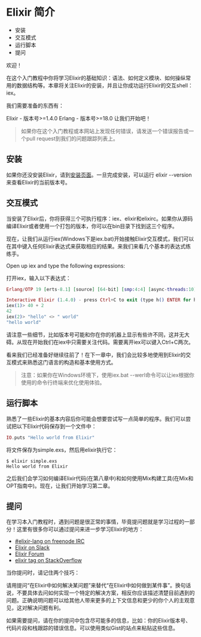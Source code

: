 # Elixir 简介

* 安装
* 交互模式
* 运行脚本
* 提问

欢迎！

在这个入门教程中你将学习Elixir的基础知识：语法、如何定义模块、如何操纵常用的数据结构等。本章将关注Elixir的安装，并且让你成功运行Elixir的交互shell：iex。

我们需要准备的东西有：

Elixir - 版本号>=1.4.0
Erlang - 版本号>=18.0
让我们开始吧！

> 如果你在这个入门教程或本网站上发现任何错误，请发送一个错误报告或一个pull request到我们的问题跟踪列表上。

## 安装

如果你还没安装Elixir，请到[安装页面](http://elixir-lang.org/install.html)。一旦完成安装，可以运行 elixir --version 来查看Elixir的当前版本号。

## 交互模式

当安装了Elixir后，你将获得三个可执行程序：iex、elixir和elixirc。如果你从源码编译Elixir或者使用一个打包的版本，你可以在bin目录下找到这三个程序。

现在，让我们从运行iex(Windows下是iex.bat)开始接触Elixir交互模式，我们可以在其中键入任何Elixir表达式来获取相应的结果。来我们来看几个基本的表达式练练手。

Open up iex and type the following expressions:

打开iex，输入以下表达式：

```elixir
Erlang/OTP 19 [erts-8.1] [source] [64-bit] [smp:4:4] [async-threads:10] [hipe] [kernel-poll:false] [dtrace]

Interactive Elixir (1.4.0) - press Ctrl+C to exit (type h() ENTER for help)
iex(1)> 40 + 2
42
iex(2)> "hello" <> " world"
"hello world"
```

请注意一些细节，比如版本号可能和你在你的机器上显示有些许不同，这并无大碍。从现在开始我们在iex中只需要关注代码。需要离开iex可以键入Ctrl+C两次。

看来我们已经准备好继续往前了！在下一章中，我们会比较多地使用到Elixir的交互模式来熟悉这门语言的构造和基本使用方式。

> 注意：如果你在Windows环境下，使用iex.bat --werl命令可以让iex根据你使用的命令行终端来优化使用体验。

## 运行脚本

熟悉了一些Elixir的基本内容后你可能会想要尝试写一点简单的程序。我们可以尝试把以下Elixir代码保存到一个文件中：

```elixir
IO.puts "Hello world from Elixir"
```

将文件保存为simple.exs，然后用elixir执行它：

```shell
$ elixir simple.exs
Hello world from Elixir
```

之后我们会学习如何编译Elixir代码(在第八章中)和如何使用Mix构建工具(在Mix和OPT指南中)。现在，让我们开始学习第二章。

## 提问

在学习本入门教程时，遇到问题是很正常的事情，毕竟提问题就是学习过程的一部分！这里有很多你可以通过提问来进一步学习Elixir的地方：

* [\#elixir-lang on freenode IRC](irc://irc.freenode.net/elixir-lang)
* [Elixir on Slack](https://elixir-slackin.herokuapp.com/)
* [Elixir Forum](http://elixirforum.com/)
* [elixir tag on StackOverflow](https://stackoverflow.com/questions/tagged/elixir)

当你提问时，请记住两个技巧：

请用提问“在Elixir中如何解决某问题”来替代“在Elixir中如何做到某件事”。换句话说，不要具体去问如何实现一个特定的解决方案，相反你应该描述清楚目前遇到的问题。正确说明问题可以给其他人带来更多的上下文信息和更少的你个人的主观意见，这对解决问题有利。

如果需要提问，请在你的提问中包含尽可能多的信息，比如：你的Elixir版本号、代码片段和栈跟踪的错误信息。可以使用类似Gist的站点来粘贴这些信息。
